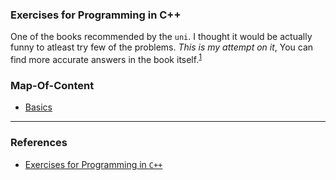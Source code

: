 ### Exercises for Programming in C++

One of the books recommended by the `uni`.
I thought it would be actually funny to atleast try few of the problems. *This is my attempt on it*, You can find more accurate answers in the book itself.<sup>[1]</sup> 

### Map-Of-Content
- [Basics](basics.md)

---

### References
- [Exercises for Programming in `C++`](https://www.ece.uvic.ca/~frodo/cppbook/downloads/exercises_for_programming_in_cpp-2021-04-01.pdf)


[1]:https://www.ece.uvic.ca/~frodo/cppbook/downloads/exercises_for_programming_in_cpp-2021-04-01.pdf
